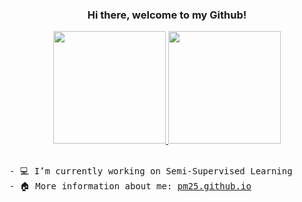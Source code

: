<div align="center">
<!--     <h3> Hi there, welcome to my Github! <img src="https://github.com/ABSphreak/ABSphreak/blob/master/gifs/Hi.gif" width="20px"> </h3> -->
    <h3> Hi there, welcome to my Github! </h3>
    <a href="https://github.com/PM25">
        <img height="180em" src="https://github-readme-stats.vercel.app/api?username=PM25&theme=onedark&show_icons=true" />
        <img height="180em" src="https://github-readme-stats.vercel.app/api/top-langs/?username=PM25&theme=onedark&layout=compact&hide=jupyter%20notebook&card_width=230em" />
    </a>
</div>

<br>

<pre>
- 💻 I’m currently working on Semi-Supervised Learning
- 🏠 More information about me: <a href="https://pm25.github.io">pm25.github.io</a>
</pre>
